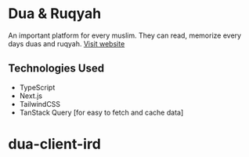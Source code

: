 # Dua & Ruqyah

An important platform for every muslim. They can read, memorize every days duas and ruqyah.
[Visit website](https://duaruqyah-sage.vercel.app)

## Technologies Used

- TypeScript
- Next.js
- TailwindCSS
- TanStack Query [for easy to fetch and cache data]
# dua-client-ird
